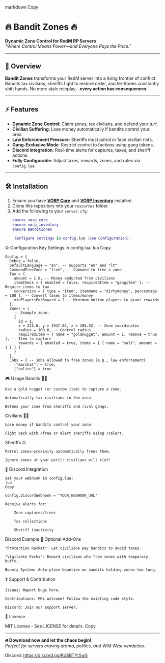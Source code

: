 markdown
Copy

# 🔥 Bandit Zones 🔥 
**Dynamic Zone Control for RedM RP Servers**  
*"Where Control Means Power—and Everyone Pays the Price."*

---

## 📜 Overview
**Bandit Zones** transforms your RedM server into a living frontier of conflict. Bandits tax civilians, sheriffs fight to restore order, and territories constantly shift hands. No more stale roleplay—**every action has consequences**.

---

## ⚡ Features
- **Dynamic Zone Control**: Claim zones, tax civilians, and defend your turf.
- **Civilian Suffering**: Lose money automatically if bandits control your area.
- **Law Enforcement Pressure**: Sheriffs must patrol or face civilian riots.
- **Gang-Exclusive Mode**: Restrict control to factions using gang tokens.
- **Discord Integration**: Real-time alerts for captures, taxes, and sheriff actions.
- **Fully Configurable**: Adjust taxes, rewards, zones, and rules via `config.lua`.

---

## 🛠️ Installation
1. Ensure you have **[VORP Core](https://github.com/VORPCORE/VORP-Core)** and **[VORP Inventory](https://github.com/VORPCORE/VORP-Inventory)** installed.
2. Clone this repository into your `resources` folder.
3. Add the following to your `server.cfg`:
   ```lua
   ensure vorp_core
   ensure vorp_inventory
   ensure BanditZones

    Configure settings in config.lua (see Configuration).

⚙️ Configuration
Key Settings in config.lua:
lua
Copy


```
Config = {
  Debug = false,
  DefaultLanguage = "en", -- Supports "en" and "lt"
  CommandFreeZone = "free", -- Command to free a zone
  Tax = {
    amount = 1.0, -- Money deducted from civilians
    itemCheck = { enabled = false, requiredItem = "gangitem" }, -- Require items to tax
    conversion = { type = "item", itemName = "dirtymoney", percentage = 100 }, -- Convert taxes to items/money
    minPlayersForReward = 2 -- Minimum online players to grant rewards
  },
  Zones = {
    -- Example zone:
    {
      id = 1,
      x = 221.6, y = 1937.04, z = 205.02, -- Zone coordinates
      radius = 100.0, -- Control radius
      requiredItem = { name = "goldnugget", amount = 1, remove = true }, -- Item to capture
      rewards = { enabled = true, items = { { name = "salt", amount = 1 } } }
    }
  },
  Jobs = { -- Jobs allowed to free zones (e.g., law enforcement)
    ["marshal"] = true,
    ["police"] = true

```    

🎮 Usage
Bandits 🏴‍☠️

    Use a gold nugget (or custom item) to capture a zone.

    Automatically tax civilians in the area.

    Defend your zone from sheriffs and rival gangs.

Civilians 👨🌾

    Lose money if bandits control your zone.

    Fight back with /free or alert sheriffs using /calert.

Sheriffs ⚖️

    Patrol zones—proximity automatically frees them.

    Ignore zones at your peril: civilians will riot!

💬 Discord Integration

    Set your webhook in config.lua:
    lua
    Copy

    Config.DiscordWebhook = "YOUR_WEBHOOK_URL"

    Receive alerts for:

        Zone captures/frees

        Tax collections

        Sheriff inactivity

Discord Example
🚀 Optional Add-Ons

    "Protection Racket": Let civilians pay bandits to avoid taxes.

    "Vigilante Perks": Reward civilians who free zones with temporary buffs.

    Bounty System: Auto-place bounties on bandits holding zones too long.

❓ Support & Contribution

    Issues: Report bugs here.

    Contributions: PRs welcome! Follow the existing code style.

    Discord: Join our support server.

📄 License

MIT License - See LICENSE for details.
Copy


---

**🔥 Download now and let the chaos begin!**  
*Perfect for servers craving drama, politics, and Wild West vendettas.*

Discord: 
https://discord.gg/KxSBTYr5wS
